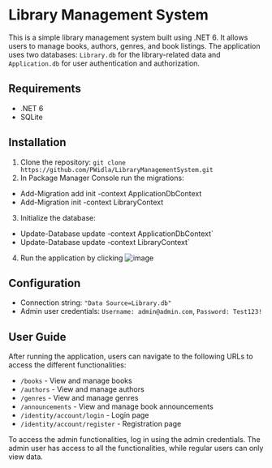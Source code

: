 # Library Management System

This is a simple library management system built using .NET 6. It allows users to manage books, authors, genres, and book listings. The application uses two databases: `Library.db` for the library-related data and `Application.db` for user authentication and authorization.

## Requirements

- .NET 6
- SQLite

## Installation

1. Clone the repository: `git clone https://github.com/PWidla/LibraryManagementSystem.git`
2. In Package Manager Console run the migrations:
- Add-Migration add init -context ApplicationDbContext
- Add-Migration init -context LibraryContext

3. Initialize the database: 
- Update-Database update -context ApplicationDbContext`
- Update-Database update -context LibraryContext`

4. Run the application by clicking 
  ![image](https://user-images.githubusercontent.com/89644623/219941195-d99f7232-ca28-453e-8ccb-6127ee06ca80.png)


## Configuration

- Connection string: `"Data Source=Library.db"`
- Admin user credentials: `Username: admin@admin.com`, `Password: Test123!`

## User Guide

After running the application, users can navigate to the following URLs to access the different functionalities:

- `/books` - View and manage books
- `/authors` - View and manage authors
- `/genres` - View and manage genres
- `/announcements` - View and manage book announcements
- `/identity/account/login` - Login page
- `/identity/account/register` - Registration page

To access the admin functionalities, log in using the admin credentials. The admin user has access to all the functionalities, while regular users can only view data.
